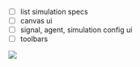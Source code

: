 - [ ] list simulation specs
- [ ] canvas ui
- [ ] signal, agent, simulation config ui
- [ ] toolbars

![](2023-05-15-16-51-07.png)